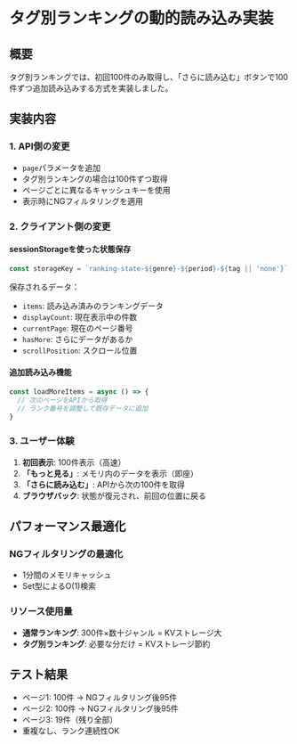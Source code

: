 # タグ別ランキングの動的読み込み実装

## 概要
タグ別ランキングでは、初回100件のみ取得し、「さらに読み込む」ボタンで100件ずつ追加読み込みする方式を実装しました。

## 実装内容

### 1. API側の変更
- `page`パラメータを追加
- タグ別ランキングの場合は100件ずつ取得
- ページごとに異なるキャッシュキーを使用
- 表示時にNGフィルタリングを適用

### 2. クライアント側の変更

#### sessionStorageを使った状態保存
```typescript
const storageKey = `ranking-state-${genre}-${period}-${tag || 'none'}`
```

保存されるデータ：
- `items`: 読み込み済みのランキングデータ
- `displayCount`: 現在表示中の件数
- `currentPage`: 現在のページ番号
- `hasMore`: さらにデータがあるか
- `scrollPosition`: スクロール位置

#### 追加読み込み機能
```typescript
const loadMoreItems = async () => {
  // 次のページをAPIから取得
  // ランク番号を調整して既存データに追加
}
```

### 3. ユーザー体験

1. **初回表示**: 100件表示（高速）
2. **「もっと見る」**: メモリ内のデータを表示（即座）
3. **「さらに読み込む」**: APIから次の100件を取得
4. **ブラウザバック**: 状態が復元され、前回の位置に戻る

## パフォーマンス最適化

### NGフィルタリングの最適化
- 1分間のメモリキャッシュ
- Set型によるO(1)検索

### リソース使用量
- **通常ランキング**: 300件×数十ジャンル = KVストレージ大
- **タグ別ランキング**: 必要な分だけ = KVストレージ節約

## テスト結果
- ページ1: 100件 → NGフィルタリング後95件
- ページ2: 100件 → NGフィルタリング後95件
- ページ3: 19件（残り全部）
- 重複なし、ランク連続性OK